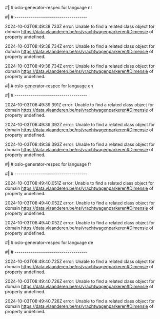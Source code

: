 #||# oslo-generator-respec for language nl  

#||# -------------------------------------  

2024-10-03T08:49:38.733Z error: Unable to find a related class object for domain https://data.vlaanderen.be/ns/vrachtwagenparkeren#Dimensie of property undefined.

2024-10-03T08:49:38.734Z error: Unable to find a related class object for domain https://data.vlaanderen.be/ns/vrachtwagenparkeren#Dimensie of property undefined.

2024-10-03T08:49:38.734Z error: Unable to find a related class object for domain https://data.vlaanderen.be/ns/vrachtwagenparkeren#Dimensie of property undefined.

#||# oslo-generator-respec for language en  

#||# -------------------------------------  

2024-10-03T08:49:39.391Z error: Unable to find a related class object for domain https://data.vlaanderen.be/ns/vrachtwagenparkeren#Dimensie of property undefined.

2024-10-03T08:49:39.392Z error: Unable to find a related class object for domain https://data.vlaanderen.be/ns/vrachtwagenparkeren#Dimensie of property undefined.

2024-10-03T08:49:39.393Z error: Unable to find a related class object for domain https://data.vlaanderen.be/ns/vrachtwagenparkeren#Dimensie of property undefined.

#||# oslo-generator-respec for language fr  

#||# -------------------------------------  

2024-10-03T08:49:40.051Z error: Unable to find a related class object for domain https://data.vlaanderen.be/ns/vrachtwagenparkeren#Dimensie of property undefined.

2024-10-03T08:49:40.052Z error: Unable to find a related class object for domain https://data.vlaanderen.be/ns/vrachtwagenparkeren#Dimensie of property undefined.

2024-10-03T08:49:40.052Z error: Unable to find a related class object for domain https://data.vlaanderen.be/ns/vrachtwagenparkeren#Dimensie of property undefined.

#||# oslo-generator-respec for language de  

#||# -------------------------------------  

2024-10-03T08:49:40.725Z error: Unable to find a related class object for domain https://data.vlaanderen.be/ns/vrachtwagenparkeren#Dimensie of property undefined.

2024-10-03T08:49:40.726Z error: Unable to find a related class object for domain https://data.vlaanderen.be/ns/vrachtwagenparkeren#Dimensie of property undefined.

2024-10-03T08:49:40.726Z error: Unable to find a related class object for domain https://data.vlaanderen.be/ns/vrachtwagenparkeren#Dimensie of property undefined.

